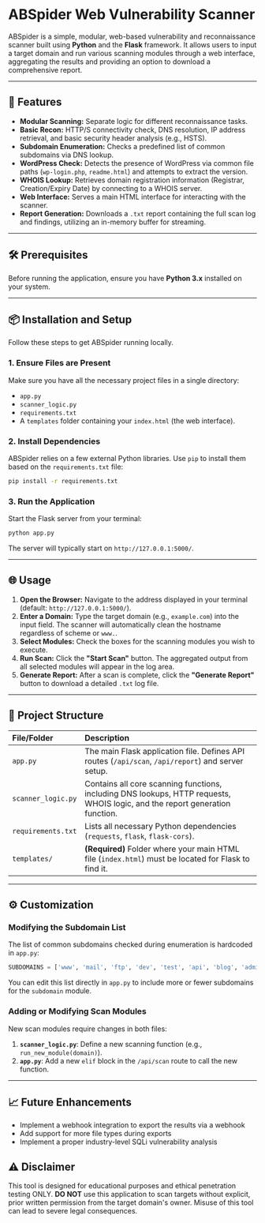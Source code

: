 # ABSpider Web Vulnerability Scanner

ABSpider is a simple, modular, web-based vulnerability and reconnaissance scanner built using **Python** and the **Flask** framework. It allows users to input a target domain and run various scanning modules through a web interface, aggregating the results and providing an option to download a comprehensive report.

---

## 🚀 Features

* **Modular Scanning:** Separate logic for different reconnaissance tasks.
* **Basic Recon:** HTTP/S connectivity check, DNS resolution, IP address retrieval, and basic security header analysis (e.g., HSTS).
* **Subdomain Enumeration:** Checks a predefined list of common subdomains via DNS lookup.
* **WordPress Check:** Detects the presence of WordPress via common file paths (`wp-login.php`, `readme.html`) and attempts to extract the version.
* **WHOIS Lookup:** Retrieves domain registration information (Registrar, Creation/Expiry Date) by connecting to a WHOIS server.
* **Web Interface:** Serves a main HTML interface for interacting with the scanner.
* **Report Generation:** Downloads a `.txt` report containing the full scan log and findings, utilizing an in-memory buffer for streaming.

---

## 🛠️ Prerequisites

Before running the application, ensure you have **Python 3.x** installed on your system.

---

## 📦 Installation and Setup

Follow these steps to get ABSpider running locally.

### 1. Ensure Files are Present

Make sure you have all the necessary project files in a single directory:
* `app.py`
* `scanner_logic.py`
* `requirements.txt`
* A `templates` folder containing your `index.html` (the web interface).

### 2. Install Dependencies

ABSpider relies on a few external Python libraries. Use `pip` to install them based on the `requirements.txt` file:

```bash
pip install -r requirements.txt
````

### 3\. Run the Application

Start the Flask server from your terminal:

```bash
python app.py
```

The server will typically start on `http://127.0.0.1:5000/`.

-----

## 🌐 Usage

1.  **Open the Browser:** Navigate to the address displayed in your terminal (default: `http://127.0.0.1:5000/`).
2.  **Enter a Domain:** Type the target domain (e.g., `example.com`) into the input field. The scanner will automatically clean the hostname regardless of scheme or `www.`.
3.  **Select Modules:** Check the boxes for the scanning modules you wish to execute.
4.  **Run Scan:** Click the **"Start Scan"** button. The aggregated output from all selected modules will appear in the log area.
5.  **Generate Report:** After a scan is complete, click the **"Generate Report"** button to download a detailed `.txt` log file.

-----

## 📂 Project Structure

| File/Folder | Description |
| :--- | :--- |
| `app.py` | The main Flask application file. Defines API routes (`/api/scan`, `/api/report`) and server setup. |
| `scanner_logic.py` | Contains all core scanning functions, including DNS lookups, HTTP requests, WHOIS logic, and the report generation function. |
| `requirements.txt` | Lists all necessary Python dependencies (`requests`, `flask`, `flask-cors`). |
| `templates/` | **(Required)** Folder where your main HTML file (`index.html`) must be located for Flask to find it. |

-----

## ⚙️ Customization

### Modifying the Subdomain List

The list of common subdomains checked during enumeration is hardcoded in `app.py`:

```python
SUBDOMAINS = ['www', 'mail', 'ftp', 'dev', 'test', 'api', 'blog', 'admin', 'vpn', 'webmail', 'staging']
```

You can edit this list directly in `app.py` to include more or fewer subdomains for the `subdomain` module.

### Adding or Modifying Scan Modules

New scan modules require changes in both files:

1.  **`scanner_logic.py`**: Define a new scanning function (e.g., `run_new_module(domain)`).
2.  **`app.py`**: Add a new `elif` block in the `/api/scan` route to call the new function.

-----

## 📈 Future Enhancements

- Implement a webhook integration to export the results via a webhook
- Add support for more file types during exports
- Implement a proper industry-level SQLi vulnerability analysis

## ⚠️ Disclaimer

This tool is designed for educational purposes and ethical penetration testing ONLY. **DO NOT** use this application to scan targets without explicit, prior written permission from the target domain's owner. Misuse of this tool can lead to severe legal consequences.
